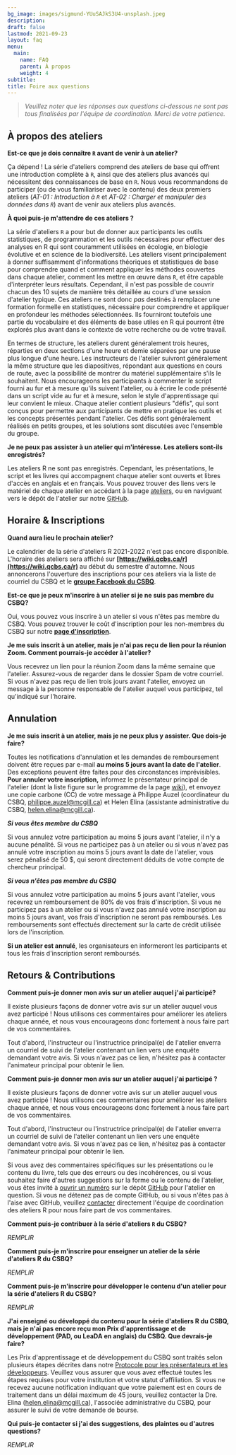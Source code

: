 ```yaml
---
bg_image: images/sigmund-YUuSAJkS3U4-unsplash.jpeg
description: 
draft: false
lastmod: 2021-09-23
layout: faq
menu:
  main:
    name: FAQ
    parent: À propos
    weight: 4
subtitle: 
title: Foire aux questions
---
```


> *Veuillez noter que les réponses aux questions ci-dessous ne sont pas tous finalisées par l'équipe de coordination. Merci de votre patience.*

## À propos des ateliers

**Est-ce que je dois connaître `R` avant de venir à un atelier?**

Ça dépend ! La série d'ateliers comprend des ateliers de base qui offrent une introduction complète à `R`, ainsi que des ateliers plus avancés qui nécessitent des connaissances de base en `R`. Nous vous recommandons de participer (ou de vous familiariser avec le contenu) des deux premiers ateliers (*AT-01 : Introduction à `R`* et *AT-02 : Charger et manipuler des données dans `R`*) avant de venir aux ateliers plus avancés.

**À quoi puis-je m'attendre de ces ateliers ?**

La série d'ateliers `R` a pour but de donner aux participants les outils statistiques, de programmation et les outils nécessaires pour effectuer des analyses en R qui sont couramment utilisées en écologie, en biologie évolutive et en science de la biodiversité. Les ateliers visent principalement à donner suffisamment d'informations théoriques et statistiques de base pour comprendre quand et comment appliquer les méthodes couvertes dans chaque atelier, comment les mettre en œuvre dans `R`, et être capable d'interpréter leurs résultats. Cependant, il n'est pas possible de couvrir chacun des 10 sujets de manière très détaillée au cours d'une session d'atelier typique. Ces ateliers ne sont donc *pas* destinés à remplacer une formation formelle en statistiques, nécessaire pour comprendre et appliquer en profondeur les méthodes sélectionnées. Ils fourniront toutefois une partie du vocabulaire et des éléments de base utiles en R qui pourront être explorés plus avant dans le contexte de votre recherche ou de votre travail.

En termes de structure, les ateliers durent généralement trois heures, réparties en deux sections d'une heure et demie séparées par une pause plus longue d'une heure. Les instructeurs de l'atelier suivront généralement la même structure que les diapositives, répondant aux questions en cours de route, avec la possibilité de montrer du matériel supplémentaire s'ils le souhaitent. Nous encourageons les participants à commenter le script fourni au fur et à mesure qu'ils suivent l'atelier, ou à écrire le code présenté dans un script vide au fur et à mesure, selon le style d'apprentissage qui leur convient le mieux. Chaque atelier contient plusieurs "défis", qui sont conçus pour permettre aux participants de mettre en pratique les outils et les concepts présentés pendant l'atelier. Ces défis sont généralement réalisés en petits groupes, et les solutions sont discutées avec l'ensemble du groupe. 

**Je ne peux pas assister à un atelier qui m'intéresse. Les ateliers sont-ils enregistrés?**

Les ateliers R ne sont pas enregistrés. Cependant, les présentations, le script et les livres qui accompagnent chaque atelier sont ouverts et libres d'accès en anglais et en français. Vous pouvez trouver des liens vers le matériel de chaque atelier en accédant à la page <a href = "https://qcbsrworkshops.github.io/workshops/">ateliers</a>, ou en naviguant vers le dépôt de l'atelier sur notre <a href = "https://github.com/QCBSRworkshops">GitHub</a>. 

## Horaire & Inscriptions

**Quand aura lieu le prochain atelier?**

Le calendrier de la série d'ateliers R 2021-2022 n'est pas encore disponible. L'horaire des ateliers sera affiché sur **[https://wiki.qcbs.ca/r](https://wiki.qcbs.ca/r)** au début du semestre d'automne. Nous annoncerons l'ouverture des inscriptions pour ces ateliers via la liste de courriel du CSBQ et le **[groupe Facebook du CSBQ](https://www.facebook.com/groups/csbq.qcbs/)**.

**Est-ce que je peux m'inscrire à un atelier si je ne suis pas membre du CSBQ?**

Oui, vous pouvez vous inscrire à un atelier si vous n'êtes pas membre du CSBQ. Vous pouvez trouver le coût d'inscription pour les non-membres du CSBQ sur notre **[page d'inscription](https://qcbsrworkshops.github.io/pricing/)**.


**Je me suis inscrit à un atelier, mais je n'ai pas reçu de lien pour la réunion Zoom. Comment pourrais-je accéder à l'atelier?**

Vous recevrez un lien pour la réunion Zoom dans la même semaine que l'atelier. Assurez-vous de regarder dans le dossier Spam de votre courriel. Si vous n'avez pas reçu de lien trois jours avant l'atelier, envoyez un message à la personne responsable de l'atelier auquel vous participez, tel qu'indiqué sur l'horaire.  


## Annulation

**Je me suis inscrit à un atelier, mais je ne peux plus y assister. Que dois-je faire?**

Toutes les notifications d'annulation et les demandes de remboursement doivent être reçues par e-mail **au moins 5 jours avant la date de l'atelier**. Des exceptions peuvent être faites pour des circonstances imprévisibles. **Pour annuler votre inscription,** informez le présentateur principal de l'atelier (dont la liste figure sur le programme de la page <a href = "https://wiki.qcbs.ca/r">wiki</a>), et envoyez une copie carbone (CC) de votre message à Philippe Auzel (coordinateur du CSBQ, <philippe.auzel@mcgill.ca>) et Helen Elina (assistante administrative du CSBQ, <helen.elina@mcgill.ca>).
 
**_Si vous êtes membre du CSBQ_**

Si vous annulez votre participation au moins 5 jours avant l'atelier, il n'y a aucune pénalité. Si vous ne participez pas à un atelier ou si vous n'avez pas annulé votre inscription au moins 5 jours avant la date de l'atelier, vous serez pénalisé de 50 $, qui seront directement déduits de votre compte de chercheur principal.

**_Si vous n'êtes pas membre du CSBQ_**

Si vous annulez votre participation au moins 5 jours avant l'atelier, vous recevrez un remboursement de 80% de vos frais d'inscription. Si vous ne participez pas à un atelier ou si vous n'avez pas annulé votre inscription au moins 5 jours avant, vos frais d'inscription ne seront pas remboursés. Les remboursements sont effectués directement sur la carte de crédit utilisée lors de l'inscription.

**Si un atelier est annulé**, les organisateurs en informeront les participants et tous les frais d'inscription seront remboursés.


## Retours & Contributions

**Comment puis-je donner mon avis sur un atelier auquel j'ai participé?**

Il existe plusieurs façons de donner votre avis sur un atelier auquel vous avez participé ! Nous utilisons ces commentaires pour améliorer les ateliers chaque année, et nous vous encourageons donc fortement à nous faire part de vos commentaires. 

Tout d'abord, l'instructeur ou l'instructrice principal(e) de l'atelier enverra un courriel de suivi de l'atelier contenant un lien vers une enquête demandant votre avis. Si vous n'avez pas ce lien, n'hésitez pas à contacter l'animateur principal pour obtenir le lien. 

**Comment puis-je donner mon avis sur un atelier auquel j'ai participé ?**

Il existe plusieurs façons de donner votre avis sur un atelier auquel vous avez participé ! Nous utilisons ces commentaires pour améliorer les ateliers chaque année, et nous vous encourageons donc fortement à nous faire part de vos commentaires. 

Tout d'abord, l'instructeur ou l'instructrice principal(e) de l'atelier enverra un courriel de suivi de l'atelier contenant un lien vers une enquête demandant votre avis. Si vous n'avez pas ce lien, n'hésitez pas à contacter l'animateur principal pour obtenir le lien. 

Si vous avez des commentaires spécifiques sur les présentations ou le contenu du livre, tels que des erreurs ou des incohérences, ou si vous souhaitez faire d'autres suggestions sur la forme ou le contenu de l'atelier, vous êtes invité à [ouvrir un numéro](https://docs.github.com/en/issues/tracking-your-work-with-issues/creating-an-issue) sur le dépôt [GitHub](https://github.com/QCBSRworkshops) pour l'atelier en question. Si vous ne détenez pas de compte GitHub, ou si vous n'êtes pas à l'aise avec GitHub, veuillez [contacter](https://qcbsrworkshops.github.io/contact/) directement l'équipe de coordination des ateliers R pour nous faire part de vos commentaires.

**Comment puis-je contribuer à la série d'ateliers `R` du CSBQ?**

*REMPLIR*

**Comment puis-je m'inscrire pour enseigner un atelier de la série d'ateliers R du CSBQ?**

*REMPLIR*

**Comment puis-je m'inscrire pour développer le contenu d'un atelier pour la série d'ateliers R du CSBQ?**

*REMPLIR*

**J'ai enseigné ou développé du contenu pour la série d'ateliers R du CSBQ, mais je n'ai pas encore reçu mon Prix d'apprentissage et de développement (PAD, ou LeaDA en anglais) du CSBQ. Que devrais-je faire?**

Les Prix d'apprentissage et de développement du CSBQ sont traités selon plusieurs étapes décrites dans notre [Protocole pour les présentateurs et les développeurs](https://qcbsrworkshops.github.io/presenter-developer-protocol/payment-en.html). Veuillez vous assurer que vous avez effectué toutes les étapes requises pour votre institution et votre statut d'affiliation. Si vous ne recevez aucune notification indiquant que votre paiement est en cours de traitement dans un délai maximum de 45 jours, veuillez contacter la Dre. Elina (<helen.elina@mcgill.ca>), l'associée administrative du CSBQ, pour assurer le suivi de votre demande de bourse.

**Qui puis-je contacter si j'ai des suggestions, des plaintes ou d'autres questions?**

*REMPLIR*